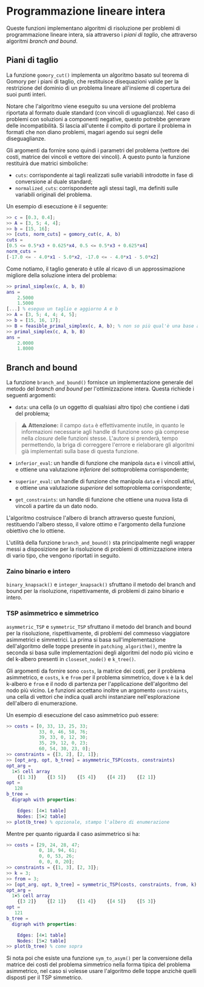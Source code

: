 # Programmazione lineare intera

Queste funzioni implementano algoritmi di risoluzione per problemi di programmazione lineare intera, sia attraverso i *piani di taglio*, che attraverso algoritmi *branch and bound*.

## Piani di taglio

La funzione `gomory_cut()` implementa un algoritmo basato sul teorema di Gomory per i piani di taglio, che restituisce disequazioni valide per la restrizione del dominio di un problema lineare all'insieme di copertura dei suoi punti interi.

Notare che l'algoritmo viene eseguito su una versione del problema riportata al formato duale standard (con vincoli di uguaglianza). 
Nel caso di problemi con soluzioni a componenti negative, questo potrebbe generare delle incompatibilità.
Si lascia all'utente il compito di portare il problema in formati che non diano problemi, magari agendo sui segni delle diseguaglianze.

Gli argomenti da fornire sono quindi i parametri del problema (vettore dei costi, matrice dei vincoli e vettore dei vincoli).
A questo punto la funzione restituirà due matrici simboliche:
- `cuts`: corrispondente ai tagli realizzati sulle variabili introdotte in fase di conversione al duale standard;
- `normalized_cuts`: corrispondente agli stessi tagli, ma definiti sulle variabili originali del problema.

Un esempio di esecuzione è il seguente:

```matlab
>> c = [0.3, 0.4];
>> A = [3, 5; 4, 4];
>> b = [15, 16];
>> [cuts, norm_cuts] = gomory_cut(c, A, b)
cuts =
[0.5 <= 0.5*x3 + 0.625*x4, 0.5 <= 0.5*x3 + 0.625*x4]
norm_cuts =
[-17.0 <= - 4.0*x1 - 5.0*x2, -17.0 <= - 4.0*x1 - 5.0*x2]
```

Come notiamo, il taglio generato è utile al ricavo di un approssimazione migliore della soluzione intera del problema:

```matlab
>> primal_simplex(c, A, b, B)
ans =
    2.5000
    1.5000
[...] % eseguo un taglio e aggiorno A e b
>> A = [3, 5; 4, 4; 4, 5];
>> b = [15, 16, 17];
>> B = feasible_primal_simplex(c, A, b); % non so più qual'è una base ammissibile, la genero
>> primal_simplex(c, A, b, B)
ans =
    2.0000
    1.8000
```

## Branch and bound

La funzione `branch_and_bound()` fornisce un implementazione generale del metodo del *branch and bound* per l'ottimizzazione intera.
Questa richiede i seguenti argomenti:
- `data`: una cella (o un oggetto di qualsiasi altro tipo) che contiene i dati del problema;
> ⚠️ **Attenzione:** il campo `data` è effettivamente inutile, in quanto le informazioni necessarie agli handle di funzione sono già comprese nella *closure* delle funzioni stesse. L'autore si prenderà, tempo permettendo, la briga di correggere l'errore e rielaborare gli algoritmi già implementati sulla base di questa funzione.

- `inferior_eval`: un handle di funzione che manipola `data` e i vincoli attivi, e ottiene una valutazione *inferiore* del sottoproblema corrispondente;
- `superior_eval`: un handle di funzione che manipola `data` e i vincoli attivi, e ottiene una valutazione *superiore* del sottoproblema corrispondente;

- `get_constraints`: un handle di funzione che ottiene una nuova lista di vincoli a partire da un dato nodo. 

L'algoritmo costruisce l'albero di branch attraverso queste funzioni, restituendo l'albero stesso, il valore ottimo e l'argomento della funzione obiettivo che lo ottiene.

L'utilità della funzione `branch_and_bound()` sta principalmente negli wrapper messi a disposizione per la risoluzione di problemi di ottimizzazione intera di vario tipo, che vengono riportati in seguito.

### Zaino binario e intero

`binary_knapsack()` e `integer_knapsack()` sfruttano il metodo del branch and bound per la risoluzione, rispettivamente, di problemi di zaino binario e intero.

### TSP asimmetrico e simmetrico

`asymmetric_TSP` e `symmetric_TSP` sfruttano il metodo del branch and bound per la risoluzione, rispettivamente, di problemi del commesso viaggiatore asimmetrici e simmetrici.
La prima si basa sull'implementazione dell'algoritmo delle toppe presente in `patching_algorithm()`, mentre la seconda si basa sulle implementazioni degli algoritmi del nodo più vicino e del k-albero presenti in `closeset_node()` e `k_tree()`.

Gli argomenti da fornire sono `costs`, la matrice dei costi, per il problema asimmetrico, e `costs`, `k` e `from` per il problema simmetrico, dove `k` è la k del k-albero e `from` e il nodo di partenza per l'applicazione dell'algoritmo del nodo più vicino.
Le funzioni accettano inoltre un argomento `constraints`, una cella di vettori che indica quali archi instanziare nell'esplorazione dell'albero di enumerazione.

Un esempio di esecuzione del caso asimmetrico può essere:

```matlab
>> costs = [0, 33, 13, 25, 33;
            33, 0, 46, 58, 76;
            39, 33, 0, 12, 30;
            35, 29, 12, 0, 23;
            60, 54, 30, 23, 0];
>> constraints = {[3, 2], [2, 1]};
>> [opt_arg, opt, b_tree] = asymmetric_TSP(costs, constraints)
opt_arg =
  1×5 cell array
    {[1 3]}    {[3 5]}    {[5 4]}    {[4 2]}    {[2 1]}
opt =
   128
b_tree = 
  digraph with properties:

    Edges: [4×1 table]
    Nodes: [5×2 table]
>> plot(b_tree) % opzionale, stampo l'albero di enumerazione
```

Mentre per quanto riguarda il caso asimmetrico si ha:

```matlab
>> costs = [29, 24, 28, 47;
            0, 18, 94, 61;
            0, 0, 53, 26;
            0, 0, 0, 20];
>> constraints = {[1, 3], [2, 3]};
>> k = 3;
>> from = 3;
>> [opt_arg, opt, b_tree] = symmetric_TSP(costs, constraints, from, k)
opt_arg =
  1×5 cell array
    {[3 2]}    {[2 1]}    {[1 4]}    {[4 5]}    {[5 3]}
opt =
   121
b_tree = 
  digraph with properties:

    Edges: [4×1 table]
    Nodes: [5×2 table]
>> plot(b_tree) % come sopra
```

Si nota poi che esiste una funzione `sym_to_asym()` per la conversione della matrice dei costi del problema simmetrico nella forma tipica del problema asimmetrico, nel caso si volesse usare l'algoritmo delle toppe anzichè quelli disposti per il TSP simmetrico.
